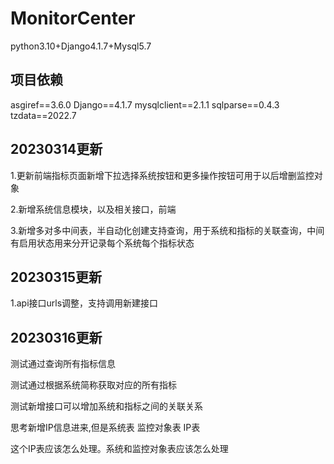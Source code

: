 # MonitorCenter
python3.10+Django4.1.7+Mysql5.7
## 项目依赖
﻿asgiref==3.6.0
Django==4.1.7
mysqlclient==2.1.1
sqlparse==0.4.3
tzdata==2022.7





## 20230314更新

1.更新前端指标页面新增下拉选择系统按钮和更多操作按钮可用于以后增删监控对象

2.新增系统信息模块，以及相关接口，前端

3.新增多对多中间表，半自动化创建支持查询，用于系统和指标的关联查询，中间有启用状态用来分开记录每个系统每个指标状态



## 20230315更新

1.api接口urls调整，支持调用新建接口



## 20230316更新

测试通过查询所有指标信息

测试通过根据系统简称获取对应的所有指标

测试新增接口可以增加系统和指标之间的关联关系



思考新增IP信息进来,但是系统表     监控对象表    IP表

这个IP表应该怎么处理。系统和监控对象表应该怎么处理